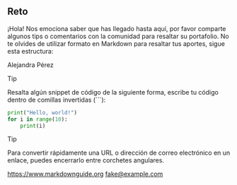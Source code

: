 ## Reto

¡Hola! Nos emociona saber que has llegado hasta aquí, por favor comparte algunos tips o comentarios con la comunidad para resaltar su portafolio. 
No te olvides de utilizar formato en Markdown para resaltar tus aportes, sigue esta estructura:

Alejandra Pérez

> [!TIP]
> Resalta algún snippet de código de la siguiente forma, escribe tu código dentro de comillas invertidas (```):

```py
print("Hello, world!")
for i in range(10):
    print(i)
```


<!-- Sección de tips -->

> [!TIP]
> Para convertir rápidamente una URL o dirección de correo electrónico en un enlace, puedes encerrarlo entre corchetes angulares.

<https://www.markdownguide.org>
<fake@example.com>

<!-- Sección de tips - FIN -->